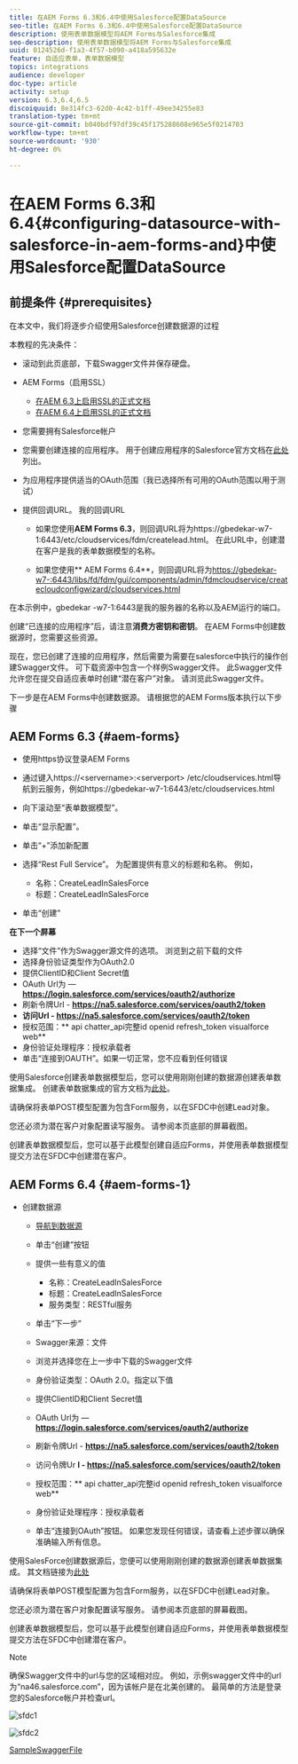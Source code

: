 ```yaml
---
title: 在AEM Forms 6.3和6.4中使用Salesforce配置DataSource
seo-title: 在AEM Forms 6.3和6.4中使用Salesforce配置DataSource
description: 使用表单数据模型将AEM Forms与Salesforce集成
seo-description: 使用表单数据模型将AEM Forms与Salesforce集成
uuid: 0124526d-f1a3-4f57-b090-a418a595632e
feature: 自适应表单，表单数据模型
topics: integrations
audience: developer
doc-type: article
activity: setup
version: 6.3,6.4,6.5
discoiquuid: 8e314fc3-62d0-4c42-b1ff-49ee34255e83
translation-type: tm+mt
source-git-commit: b040bdf97df39c45f175288608e965e5f0214703
workflow-type: tm+mt
source-wordcount: '930'
ht-degree: 0%

---
```



# 在AEM Forms 6.3和6.4{#configuring-datasource-with-salesforce-in-aem-forms-and}中使用Salesforce配置DataSource

## 前提条件 {#prerequisites}

在本文中，我们将逐步介绍使用Salesforce创建数据源的过程

本教程的先决条件：

* 滚动到此页底部，下载Swagger文件并保存硬盘。
* AEM Forms（启用SSL）

   * [在AEM 6.3上启用SSL的正式文档](https://helpx.adobe.com/experience-manager/6-3/sites/administering/using/ssl-by-default.html)
   * [在AEM 6.4上启用SSL的正式文档](https://helpx.adobe.com/experience-manager/6-4/sites/administering/using/ssl-by-default.html)

* 您需要拥有Salesforce帐户
* 您需要创建连接的应用程序。 用于创建应用程序的Salesforce官方文档在[此处](https://help.salesforce.com/articleView?id=connected_app_create.htm&amp;type=0)列出。
* 为应用程序提供适当的OAuth范围（我已选择所有可用的OAuth范围以用于测试）
* 提供回调URL。 我的回调URL

   * 如果您使用&#x200B;**AEM Forms 6.3**，则回调URL将为https://gbedekar-w7-1:6443/etc/cloudservices/fdm/createlead.html。 在此URL中，创建潜在客户是我的表单数据模型的名称。

   * 如果您使用** AEM Forms 6.4**，则回调URL将为[https://gbedekar-w7-:6443/libs/fd/fdm/gui/components/admin/fdmcloudservice/createcloudconfigwizard/cloudservices.html](https://gbedekar-w7-1:6443/libs/fd/fdm/gui/components/admin/fdmcloudservice/createcloudconfigwizard/cloudservices.html)

在本示例中，gbedekar -w7-1:6443是我的服务器的名称以及AEM运行的端口。

创建“已连接的应用程序”后，请注意&#x200B;**消费方密钥和密钥**。 在AEM Forms中创建数据源时，您需要这些资源。

现在，您已创建了连接的应用程序，然后需要为需要在salesforce中执行的操作创建Swagger文件。 可下载资源中包含一个样例Swagger文件。 此Swagger文件允许您在提交自适应表单时创建“潜在客户”对象。 请浏览此Swagger文件。

下一步是在AEM Forms中创建数据源。 请根据您的AEM Forms版本执行以下步骤

## AEM Forms 6.3 {#aem-forms}

* 使用https协议登录AEM Forms
* 通过键入https://&lt;servername>:&lt;serverport> /etc/cloudservices.html导航到云服务，例如https://gbedekar-w7-1:6443/etc/cloudservices.html
* 向下滚动至“表单数据模型”。
* 单击“显示配置”。
* 单击“+”添加新配置
* 选择“Rest Full Service”。 为配置提供有意义的标题和名称。 例如，

   * 名称：CreateLeadInSalesForce
   * 标题：CreateLeadInSalesForce

* 单击“创建”

**在下一个屏幕**

* 选择“文件”作为Swagger源文件的选项。 浏览到之前下载的文件
* 选择身份验证类型作为OAuth2.0
* 提供ClientID和Client Secret值
* OAuth Url为 — **https://login.salesforce.com/services/oauth2/authorize**
* 刷新令牌Url - **https://na5.salesforce.com/services/oauth2/token**
* **访问Url - https://na5.salesforce.com/services/oauth2/token**
* 授权范围：** api   chatter_api完整id   openid   refresh_token visualforce web**
* 身份验证处理程序：授权承载者
* 单击“连接到OAUTH”。如果一切正常，您不应看到任何错误

使用Salesforce创建表单数据模型后，您可以使用刚刚创建的数据源创建表单数据集成。 创建表单数据集成的官方文档为[此处](https://helpx.adobe.com/aem-forms/6-3/data-integration.html)。

请确保将表单POST模型配置为包含Form服务，以在SFDC中创建Lead对象。

您还必须为潜在客户对象配置读写服务。 请参阅本页底部的屏幕截图。

创建表单数据模型后，您可以基于此模型创建自适应Forms，并使用表单数据模型提交方法在SFDC中创建潜在客户。

## AEM Forms 6.4 {#aem-forms-1}

* 创建数据源

   * [导航到数据源](http://localhost:4502/libs/fd/fdm/gui/components/admin/fdmcloudservice/fdm.html/conf/global)

   * 单击“创建”按钮
   * 提供一些有意义的值

      * 名称：CreateLeadInSalesForce
      * 标题：CreateLeadInSalesForce
      * 服务类型：RESTful服务
   * 单击“下一步”
   * Swagger来源：文件
   * 浏览并选择您在上一步中下载的Swagger文件
   * 身份验证类型：OAuth 2.0。指定以下值
   * 提供ClientID和Client Secret值
   * OAuth Url为 — **https://login.salesforce.com/services/oauth2/authorize**
   * 刷新令牌Url - **https://na5.salesforce.com/services/oauth2/token**
   * 访问令牌Ur **l - https://na5.salesforce.com/services/oauth2/token**
   * 授权范围：** api chatter_api完整id openid refresh_token visualforce web**
   * 身份验证处理程序：授权承载者
   * 单击“连接到OAuth”按钮。 如果您发现任何错误，请查看上述步骤以确保准确输入所有信息。


使用SalesForce创建数据源后，您便可以使用刚刚创建的数据源创建表单数据集成。 其文档链接为[此处](https://helpx.adobe.com/experience-manager/6-4/forms/using/create-form-data-models.html)

请确保将表单POST模型配置为包含Form服务，以在SFDC中创建Lead对象。

您还必须为潜在客户对象配置读写服务。 请参阅本页底部的屏幕截图。

创建表单数据模型后，您可以基于此模型创建自适应Forms，并使用表单数据模型提交方法在SFDC中创建潜在客户。

>[!NOTE]
>
>确保Swagger文件中的url与您的区域相对应。 例如，示例swagger文件中的url为“na46.salesforce.com”，因为该帐户是在北美创建的。 最简单的方法是登录您的Salesforce帐户并检查url。

![sfdc1](assets/sfdc1.gif)

![sfdc2](assets/sfdc2.png)

[SampleSwaggerFile](assets/swagger-sales-force-lead.json)
